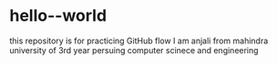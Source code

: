 # hello--world
this repository is for practicing GitHub  flow
I am anjali from mahindra university of 3rd year persuing computer scinece and engineering

